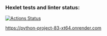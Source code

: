 ### Hexlet tests and linter status:
[![Actions Status](https://github.com/spoddub/python-project-83/actions/workflows/hexlet-check.yml/badge.svg)](https://github.com/spoddub/python-project-83/actions)

https://python-project-83-xt64.onrender.com